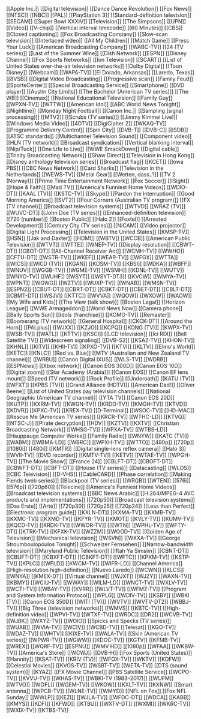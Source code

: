 [[Apple Inc.]]
[[Digital television]]
[[Dance Dance Revolution]]
[[Fox News]]
[[NTSC]]
[[NBC]]
[[PAL]]
[[PlayStation 3]]
[[Standard-definition television]]
[[SECAM]]
[[Super Bowl XXXIV]]
[[Television]]
[[The Simpsons]]
[[UPN]]
[[Video]]
[[V-chip]]
[[Vertical interval timecode]]
[[60 Minutes]]
[[CBS]]
[[Closed captioning]]
[[Fox Broadcasting Company]]
[[Slow-scan television]]
[[Interlaced video]]
[[All My Children]]
[[Match Game]]
[[Press Your Luck]]
[[American Broadcasting Company]]
[[WABC-TV]]
[[24 (TV series)]]
[[Last of the Summer Wine]]
[[Dish Network]]
[[ESPN]]
[[Disney Channel]]
[[Fox Sports Networks]]
[[Ion Television]]
[[SCART]]
[[List of United States over-the-air television networks]]
[[Dolby Digital]]
[[Toon Disney]]
[[Webcam]]
[[WAPA-TV]]
[[El Dorado, Arkansas]]
[[Laredo, Texas]]
[[8VSB]]
[[Digital Video Broadcasting]]
[[Progressive scan]]
[[Family Feud]]
[[SportsCenter]]
[[Special Broadcasting Service]]
[[Smartphone]]
[[DVD player]]
[[Austin City Limits]]
[[The Bachelor (American TV series)]]
[[The WB]]
[[Cinemax]]
[[National Educational Television]]
[[Family Guy]]
[[WPXN-TV]]
[[WTTW]]
[[American Idol]]
[[ABC World News Tonight]]
[[Nightline]]
[[Monday Night Football]]
[[Canon Inc.]]
[[Sampling (signal processing)]]
[[MTV2]]
[[Scrubs (TV series)]]
[[Jimmy Kimmel Live!]]
[[Windows Media Video]]
[[4DTV]]
[[DigiCipher 2]]
[[WKAQ-TV]]
[[Programme Delivery Control]]
[[Spin City]]
[[DVB-T]]
[[DVB-C]]
[[ISDB]]
[[ATSC standards]]
[[Multichannel Television Sound]]
[[Component video]]
[[HLN (TV network)]]
[[Broadcast syndication]]
[[Vertical blanking interval]]
[[Nip/Tuck]]
[[One Life to Live]]
[[WWE SmackDown]]
[[Digital cable]]
[[Trinity Broadcasting Network]]
[[Shaw Direct]]
[[Television in Hong Kong]]
[[Disney anthology television series]]
[[Broadcast flag]]
[[KCET]]
[[Iowa PBS]]
[[CBC News Network]]
[[Card Sharks]]
[[Television in the Netherlands]]
[[WEWS-TV]]
[[Metal Gear]]
[[Wetten, dass..?]]
[[TV 2 (Norway)]]
[[Prime Time Entertainment Network]]
[[Fox Soccer]]
[[ISight]]
[[Hope & Faith]]
[[Mad TV]]
[[America's Funniest Home Videos]]
[[WDIO-DT]]
[[KAAL (TV)]]
[[KSTC-TV]]
[[Skype]]
[[Pardon the Interruption]]
[[Good Morning America]]
[[SVT2]]
[[Four Corners (Australian TV program)]]
[[FX (TV channel)]]
[[Broadcast television systems]]
[[WTVD]]
[[WRAZ (TV)]]
[[WUVC-DT]]
[[John Doe (TV series)]]
[[Enhanced-definition television]]
[[720 (number)]]
[[Boston Public]]
[[Halo 2]]
[[Foxtel]]
[[Arrested Development]]
[[Century City (TV series)]]
[[NICAM]]
[[Video projector]]
[[Digital Light Processing]]
[[Television in the United States]]
[[KMSP-TV]]
[[HSN]]
[[Jak and Daxter]]
[[HDMI]]
[[WBTV]]
[[WCCB]]
[[American Public Television]]
[[WTVT]]
[[WTTE]]
[[WNEP-TV]]
[[Display resolution]]
[[CBWT-DT]]
[[CBOT-DT]]
[[All-Channel Receiver Act]]
[[WCMH-TV]]
[[WWHO]]
[[CFTU-DT]]
[[WSTR-TV]]
[[WKEF]]
[[WEAR-TV]]
[[WFGX]]
[[WTTA]]
[[WICS]]
[[WICD (TV)]]
[[KGAN]]
[[KDSM-TV]]
[[KBSI]]
[[WDKA]]
[[WBFF]]
[[WNUV]]
[[WGGB-TV]]
[[WGME-TV]]
[[WSMH]]
[[KDNL-TV]]
[[WUTV]]
[[WNYO-TV]]
[[WUHF]]
[[WSYT]]
[[WSYT-DT3]]
[[KVCW]]
[[WMYA-TV]]
[[WPNT]]
[[WGWG]]
[[WZTV]]
[[WUXP-TV]]
[[WNAB]]
[[WMSN-TV]]
[[ESPN2]]
[[CBUT-DT]]
[[CBRT-DT]]
[[CBKT-DT]]
[[CBET-DT]]
[[CBLT-DT]]
[[CBMT-DT]]
[[WSJV]]
[[KTTC]]
[[WVVA]]
[[WQOW]]
[[WXOW]]
[[WAOW]]
[[My Wife and Kids]]
[[The View (talk show)]]
[[Boston Legal]]
[[Horizon League]]
[[WWE Armageddon]]
[[World News Now]]
[[Camera phone]]
[[Bally Sports Sun]]
[[Idols (franchise)]]
[[KOMO-TV]]
[[Remaster]]
[[Boomerang (TV network)]]
[[General Hospital]]
[[CKCK-DT]]
[[Around the Horn]]
[[PALplus]]
[[WJXX]]
[[KZJO]]
[[KCPQ]]
[[KONG (TV)]]
[[KWPX-TV]]
[[WSB-TV]]
[[WATL]]
[[KTTV]]
[[KSCI]]
[[LCD television]]
[[Ici RDI]]
[[Bell Satellite TV]]
[[Widescreen signaling]]
[[DVB-S2]]
[[KSAZ-TV]]
[[KHON-TV]]
[[KHNL]]
[[KITV]]
[[KHII-TV]]
[[KPXO-TV]]
[[KTVI]]
[[KLTV]]
[[Elmo's World]]
[[KETC]]
[[KNLC]]
[[Red vs. Blue]]
[[MTV (Australian and New Zealand TV channel)]]
[[WRBU]]
[[Canon Digital IXUS]]
[[WLS-TV]]
[[WDRB]]
[[ESPNews]]
[[Xbox network]]
[[Canon EOS 300D]]
[[Canon EOS 10D]]
[[Digital zoom]]
[[Star Academy (Arabia)]]
[[Canon EOS]]
[[Canon EF lens mount]]
[[Speed (TV network)]]
[[Rock Profile]]
[[Underoath]]
[[KATU (TV)]]
[[WFXT]]
[[KPBS (TV)]]
[[Grand Alliance (HDTV)]]
[[American Dad!]]
[[Oliver Beene]]
[[List of United States pay television channels]]
[[National Geographic (American TV channel)]]
[[YTA TV]]
[[Canon EOS 20D]]
[[KUTP]]
[[KXRM-TV]]
[[KWGN-TV]]
[[KRDO-TV]]
[[KMGH-TV]]
[[KTVD]]
[[KDVR]]
[[KPXC-TV]]
[[KREX-TV]]
[[D-Terminal]]
[[WSOC-TV]]
[[HD-MAC]]
[[Rescue Me (American TV series)]]
[[KRCR-TV]]
[[WTHC-LD]]
[[KTVQ]]
[[NTSC-J]]
[[Pirate decryption]]
[[HDV]]
[[KZTV]]
[[KXTV]]
[[Christian Broadcasting Network]]
[[WHSG-TV]]
[[WPXA-TV]]
[[WTBS-LD]]
[[Hauppauge Computer Works]]
[[Family Radio]]
[[WNYW]]
[[KATC (TV)]]
[[WABM]]
[[WBMA-LD]]
[[WBRC]]
[[WPXH-TV]]
[[WTTO]]
[[480p]]
[[720p]]
[[1080i]]
[[480i]]
[[KMTR]]
[[Digital single-lens reflex camera]]
[[Halo 3]]
[[WVII-TV]]
[[DVD recorder]]
[[KMTV-TV]]
[[KETV]]
[[WTAE-TV]]
[[WPGH-TV]]
[[The Movie Show]]
[[France 24]]
[[CBLFT-DT]]
[[CBOFT-DT]]
[[CBWFT-DT]]
[[CBFT-DT]]
[[House (TV series)]]
[[Datacasting]]
[[WLOS]]
[[CBC Television]]
[[D-VHS]]
[[CableCARD]]
[[Phase correlation]]
[[Making Fiends (web series)]]
[[Blackpool (TV series)]]
[[WRGB]]
[[WTEN]]
[[576i]]
[[576p]]
[[720p60]]
[[Telecine]]
[[America's Funniest Home Videos]]
[[Broadcast television systems]]
[[BBC News Arabic]]
[[H.264/MPEG-4 AVC products and implementations]]
[[720p50]]
[[Broadcast television systems]]
[[Das Erste]]
[[Arte]]
[[720p30]]
[[720p25]]
[[720p24]]
[[Less than Perfect]]
[[Electronic program guide]]
[[KXLN-DT]]
[[KXMA-TV]]
[[KXMB-TV]]
[[KXMC-TV]]
[[KXMD-TV]]
[[KFYR-TV]]
[[KMOT]]
[[KVLY-TV]]
[[KUMV-TV]]
[[KQCD-TV]]
[[KRDK-TV]]
[[WWOR-TV]]
[[EWTN]]
[[WPHL-TV]]
[[WFTY-DT]]
[[KTRK-TV]]
[[KFXK-TV]]
[[WZZM]]
[[WOOD-TV]]
[[Golden Age of Television]]
[[Mechanical television]]
[[WSVN]]
[[WXXA-TV]]
[[George Stroumboulopoulos Tonight]]
[[Schweizer Fernsehen]]
[[Narrow-bandwidth television]]
[[Maryland Public Television]]
[[Iftah Ya Simsim]]
[[CBNT-DT]]
[[CBUFT-DT]]
[[CBXFT-DT]]
[[CBKFT-DT]]
[[WFTC]]
[[KPXM-TV]]
[[KSTP-TV]]
[[KPLC]]
[[WFLD]]
[[KWCM-TV]]
[[WIFR-LD]]
[[Channel America]]
[[High-resolution high-definition]]
[[Nuevo Laredo]]
[[WCWN]]
[[KLCS]]
[[WNYA]]
[[KMEX-DT]]
[[Virtual channel]]
[[WJXT]]
[[WJZY]]
[[WAXN-TV]]
[[KBMY]]
[[WCIU-TV]]
[[WWAY]]
[[WILM-LD]]
[[WNCT-TV]]
[[WXLV-TV]]
[[WCTI-TV]]
[[WBAY-TV]]
[[KVRR]]
[[WLVT-TV]]
[[WFMZ-TV]]
[[Program and System Information Protocol]]
[[WPLG]]
[[WDIV-TV]]
[[KSBY]]
[[WBKI (TV)]]
[[Canon EOS 350D]]
[[WITI (TV)]]
[[WVTV]]
[[WVTV-DT2]]
[[WBBJ-TV]]
[[Big Three (television networks)]]
[[WMVS]]
[[KBTC-TV]]
[[High-definition video]]
[[WPVI-TV]]
[[WTXF-TV]]
[[WRDC]]
[[DR2]]
[[WCVB-TV]]
[[WJBK]]
[[WXYZ-TV]]
[[WOIO]]
[[Spicks and Specks (TV series)]]
[[WUAB]]
[[WVIA-TV]]
[[WCIV]]
[[WCBD-TV]]
[[Telesat]]
[[KGO-TV]]
[[WDAZ-TV]]
[[WHTV]]
[[KIXE-TV]]
[[WALA-TV]]
[[Skin (American TV series)]]
[[WPWR-TV]]
[[WGWW]]
[[KDOC-TV]]
[[KGTV]]
[[KFMB-TV]]
[[WREX]]
[[WQRF-TV]]
[[ESPNU]]
[[WMV HD]]
[[1080p]]
[[WFAA]]
[[WKBW-TV]]
[[America's Store]]
[[WCWJ]]
[[DVB-H]]
[[Fox Sports (United States)]]
[[Hannity]]
[[KSAT-TV]]
[[KRIV (TV)]]
[[WFOX-TV]]
[[WKTV]]
[[KDFW]]
[[Celestial Movies]]
[[KVOS-TV]]
[[WSBT-TV]]
[[WETA-TV]]
[[DTS (sound system)]]
[[KYAZ]]
[[FX Movie Channel]]
[[PBS Satellite Service]]
[[WCPO-TV]]
[[KVVU-TV]]
[[WHAS-TV]]
[[WBKI-TV (1983–2017)]]
[[WUFM]]
[[WTVO]]
[[WOFL]]
[[WGEM-TV]]
[[WKOW]]
[[KXLT-TV]]
[[KXNW]]
[[Smart antenna]]
[[WPCB-TV]]
[[WLNE-TV]]
[[WMYD]]
[[NFL on Fox]]
[[Fox NFL Sunday]]
[[WWLP]]
[[KEZI]]
[[WJLA-TV]]
[[WFDC-DT]]
[[WDCA]]
[[KABB]]
[[KMYS]]
[[KDFI]]
[[KFWD]]
[[KTBU]]
[[WXTV-DT]]
[[WXMI]]
[[WKRC-TV]]
[[WXIX-TV]]
[[KTBS-TV]]
